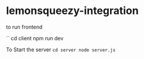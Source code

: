 # lemonsqueezy-integration

to run frontend

``
cd client
npm run dev

To Start the server
``
cd server
node server.js
``